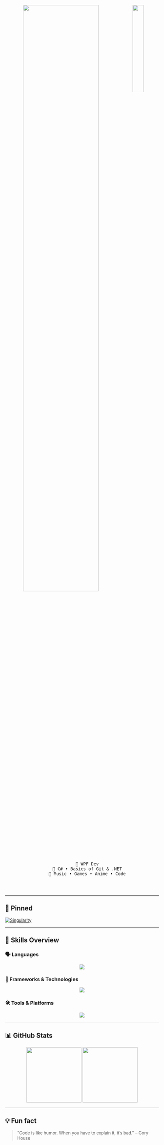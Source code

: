<div align="center"> 
  <img src="https://sun9-66.userapi.com/impg/lVtYqLXjSK7QlVkUIqbk4ICXspPikMQDjsNsyg/d9YO2WOeLYE.jpg?size=400x600&quality=95&sign=95488702e8fbaf62fe4bb2b1a370e725&type=album" width="27%" align="right" style="border-radius: 0px;" />
  <img src="https://readme-typing-svg.demolab.com?font=Roboto+Slab&pause=1000&color=c5e3ae&center=true&random=false&width=435&lines=.NET+Developer" width="70%" />
  
  <br><br>

  <pre>
    💼 WPF Dev
    📖 C# • Basics of Git & .NET
    🐾 Music • Games • Anime • Code
</pre>

</pre>

<br><br>

</div>

---

## 📌 Pinned

[![Singularity](https://github-readme-stats.vercel.app/api/pin/?username=princekylian01&repo=Singularity&theme=dark)](https://github.com/princekylian01/Singularity)

---

## 🧠 Skills Overview

### 🗣️ Languages

<p align="center">
  <img src="https://skillicons.dev/icons?i=cs,html,css" />
</p>

### 🧩 Frameworks & Technologies

<p align="center">
  <img src="https://skillicons.dev/icons?i=dotnet" />
</p>

### 🛠️ Tools & Platforms

<p align="center">
  <img src="https://skillicons.dev/icons?i=git,github,vscode,visualstudio,mongodb" />
</p>

---

## 📊 GitHub Stats

<p align="center">
  <img height="180em" src="https://github-readme-stats.vercel.app/api?username=princekylian01&show_icons=true&theme=dark&hide_border=true" />
  <img height="180em" src="https://github-readme-stats.vercel.app/api/top-langs/?username=princekylian01&layout=compact&theme=dark&hide_border=true" />
</p>

---

## 💡 Fun fact

> "Code is like humor. When you have to explain it, it’s bad." – Cory House
